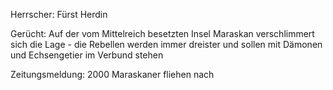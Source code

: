 Herrscher: Fürst Herdin

Gerücht: Auf der vom Mittelreich besetzten Insel Maraskan verschlimmert sich die Lage - die Rebellen werden immer dreister und sollen mit Dämonen und Echsengetier im Verbund stehen

Zeitungsmeldung: 2000 Maraskaner fliehen nach 